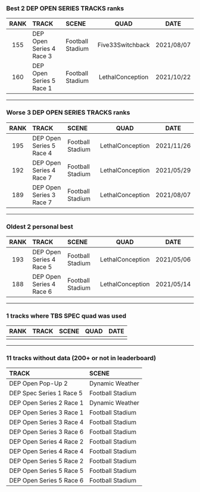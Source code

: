 ### Best 2 DEP OPEN SERIES TRACKS ranks
|RANK|TRACK|SCENE|QUAD|DATE|
|:---:|:---|:---|:---:|:---:|
|155|DEP Open Series 4 Race 3|Football Stadium|Five33Switchback|2021/08/07|
|160|DEP Open Series 5 Race 1|Football Stadium|LethalConception|2021/10/22|
---
### Worse 3 DEP OPEN SERIES TRACKS ranks
|RANK|TRACK|SCENE|QUAD|DATE|
|:---:|:---|:---|:---:|:---:|
|195|DEP Open Series 5 Race 4|Football Stadium|LethalConception|2021/11/26|
|192|DEP Open Series 4 Race 7|Football Stadium|LethalConception|2021/05/29|
|189|DEP Open Series 3 Race 7|Football Stadium|LethalConception|2021/08/07|
---
### Oldest 2 personal best
|RANK|TRACK|SCENE|QUAD|DATE|
|:---:|:---|:---|:---:|:---:|
|193|DEP Open Series 4 Race 5|Football Stadium|LethalConception|2021/05/06|
|188|DEP Open Series 4 Race 6|Football Stadium|LethalConception|2021/05/14|
---
### 1 tracks where TBS SPEC quad was used
|RANK|TRACK|SCENE|QUAD|DATE|
|:---:|:---|:---|:---:|:---:|
||||||
---
### 11 tracks without data (200+ or not in leaderboard)
|TRACK|SCENE|
|:---|:---|
|DEP Open Pop-Up 2|Dynamic Weather|
|DEP Spec Series 1 Race 5|Football Stadium|
|DEP Open Series 2 Race 1|Dynamic Weather|
|DEP Open Series 3 Race 1|Football Stadium|
|DEP Open Series 3 Race 4|Football Stadium|
|DEP Open Series 3 Race 6|Football Stadium|
|DEP Open Series 4 Race 2|Football Stadium|
|DEP Open Series 4 Race 4|Football Stadium|
|DEP Open Series 5 Race 2|Football Stadium|
|DEP Open Series 5 Race 5|Football Stadium|
|DEP Open Series 5 Race 6|Football Stadium|
